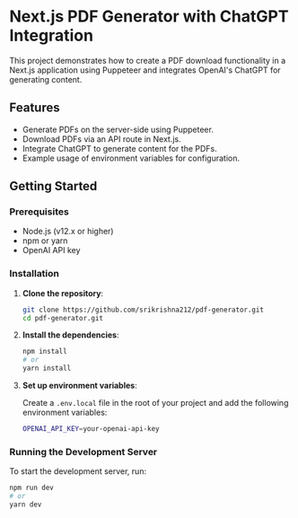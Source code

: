 # Next.js PDF Generator with ChatGPT Integration

This project demonstrates how to create a PDF download functionality in a Next.js application using Puppeteer and integrates OpenAI's ChatGPT for generating content.

## Features

- Generate PDFs on the server-side using Puppeteer.
- Download PDFs via an API route in Next.js.
- Integrate ChatGPT to generate content for the PDFs.
- Example usage of environment variables for configuration.

## Getting Started

### Prerequisites

- Node.js (v12.x or higher)
- npm or yarn
- OpenAI API key

### Installation

1. **Clone the repository**:

    ```sh
    git clone https://github.com/srikrishna212/pdf-generator.git
    cd pdf-generator.git
    ```

2. **Install the dependencies**:

    ```sh
    npm install
    # or
    yarn install
    ```

3. **Set up environment variables**:

    Create a `.env.local` file in the root of your project and add the following environment variables:

    ```sh
    OPENAI_API_KEY=your-openai-api-key
    ```

### Running the Development Server

To start the development server, run:

```sh
npm run dev
# or
yarn dev